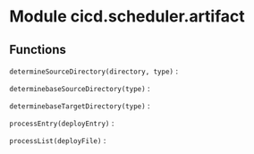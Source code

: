 Module cicd.scheduler.artifact
==============================

Functions
---------

    
`determineSourceDirectory(directory, type)`
:   

    
`determinebaseSourceDirectory(type)`
:   

    
`determinebaseTargetDirectory(type)`
:   

    
`processEntry(deployEntry)`
:   

    
`processList(deployFile)`
: